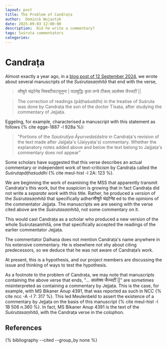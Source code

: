 ```yaml
---
layout: post
title: The Problem of Candraṭa
author:  Dominik Wujastyk
date: 2025-09-03 12:00:00
description:  Did he write a commentary?
tags: Suśruta commentators
categories: 
---
```


# Candraṭa

Almost exactly a year ago, in a [blog post of 12 September 2024](https://sushrutaproject.org/2024/09/12/candrata/), we wrote about several manuscripts of the *Suśrutasaṃhitā* that end with the verse,

>सौश्रुते चंद्रटेनेह भिषक्टीसटसूनुना |
पाठशुद्धिः कृता तन्त्रे टीकाम् आलोक्य जैज्जटीं  ||

>The correction of readings (pāṭhaśuddhi) in the treatise of Suśruta was done by Candraṭa the son of the doctor Tīsaṭa, after studying the commentary of Jejjaṭa.

Eggeling, for example, characterised a manuscript with this statement as follows {% cite egge-1887  -l 928a %}: 

>  "Portions of the *Sauśrutīya Āyurvedaśāstra* in Candraṭa's revision of the text made after Jaijjaṭa's (Jaiyyaṭa's) commentary.  Whether the explanatory notes added above and below the text belong to Jaijjaṭa's commentary does not appear" 

Some scholars have suggested that this verse describes an actual commentary or independent work of text-criticism by Candraṭa called the *Suśrutapāṭhaśuddhi* {% cite meul-hist -l 2A: 123 %}.	

We are beginning the work of examining the MSS that apparently transmit Candraṭa's this work, but the suspicion is growing that in fact Candraṭa did not write a *separate work* with this title.  Rather, he produced a *version* of the *Suśrutasaṃhitā* that specifically adherसौश्रुते चंद्रटेनेह ed to the opinions of the commentator Jejjaṭa. The manuscripts we are seeing with the verse cited above are the *Suśrutasaṃhitā*, not some commentary on it. 

This would cast Candraṭa as a scholar who produced a new version of the whole Suśrutasaṃhitā, one that specifically accepted the readings of the earlier commentator Jejjaṭa. 

The commentator Ḍalhaṇa does not mention Candraṭa's name anywhere in his extensive commentary.   He is elsewhere not shy about citing predecessors, so we deduce that he was not aware of Candraṭa’s work.

At present, this is a hypothesis, and our project members are discussing the issue and thinking of ways to test the hypothesis. 

As a footnote to the problem of Candraṭa, we may note that manuscripts containing the above verse that ends, "... आलोक्य जैज्जटीं ||" are sometimes misinterpreted as containing a commentary by Jejjaṭa.  This is the case, for example, with MS Bikaner Anup 4391, that was reported as such in NCC {% cite ncc -A -l 7: 317 %}.  This led Meulenbeld to assert the existence of a commentary by Jejjaṭa on the basis of this manuscript {% cite meul-hist -l 1B 506 n.360 %}.  In fact, MS Bikaner Anup 4391 is the text of the *Suśrutasaṃhitā*, with the Candraṭa verse in the colophon. 

## References

{% bibliography --cited  --group_by none  %}
